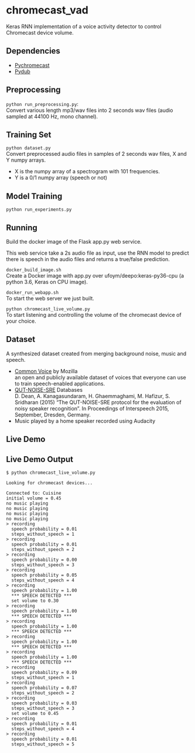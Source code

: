 # chromecast_vad
Keras RNN implementation of a voice activity detector to control Chromecast device volume.

## Dependencies
- [Pychromecast](https://github.com/balloob/pychromecast)
- [Pydub](http://pydub.com/)

## Preprocessing
```python run_preprocessing.py```:  
Convert various length mp3/wav files into 2 seconds wav files (audio sampled at 44100 Hz, mono channel).

## Training Set
```python dataset.py```  
Convert preprocessed audio files in samples of 2 seconds wav files, X and Y numpy arrays.  
- X is the numpy array of a spectrogram with 101 frequencies.  
- Y is a 0/1 numpy array (speech or not)

## Model Training 
```python run_experiments.py```

## Running
Build the docker image of the Flask app.py web service.  

This web service take a 2s audio file as input, use the RNN model to predict there is speech in the audio files and 
returns a true/false prediction.

```docker_build_image.sh```  
Create a Docker image with app.py over ufoym/deepo:keras-py36-cpu (a python 3.6, Keras on CPU image).

```docker_run_webapp.sh```  
To start the web server we just built.

```python chromecast_live_volume.py```  
To start listening and controlling the volume of the chromecast device of your choice.

## Dataset
A synthesized dataset created from merging background noise, music and speech.
- [Common Voice](https://voice.mozilla.org/en/datasets) by Mozilla  
an open and publicly available dataset of voices that everyone can use to train speech-enabled applications.
- [QUT-NOISE-SRE](https://research.qut.edu.au/saivt/databases/qut-noise-databases-and-protocols/) Databases  
D. Dean, A. Kanagasundaram, H. Ghaemmaghami, M. Hafizur, S. Sridharan (2015) “The QUT-NOISE-SRE protocol for the evaluation of noisy speaker recognition”. In Proceedings of Interspeech 2015, September, Dresden, Germany.
- Music played by a home speaker recorded using Audacity

## Live Demo


## Live Demo Output
```
$ python chromecast_live_volume.py

Looking for chromecast devices...

Connected to: Cuisine
initial volume = 0.45
no music playing
no music playing
no music playing
no music playing
> recording
  speech probability = 0.01
  steps_without_speech = 1
> recording
  speech probability = 0.01
  steps_without_speech = 2
> recording
  speech probability = 0.00
  steps_without_speech = 3
> recording
  speech probability = 0.05
  steps_without_speech = 4
> recording
  speech probability = 1.00
  *** SPEECH DETECTED ***
  set volume to 0.30
> recording
  speech probability = 1.00
  *** SPEECH DETECTED ***
> recording
  speech probability = 1.00
  *** SPEECH DETECTED ***
> recording
  speech probability = 1.00
  *** SPEECH DETECTED ***
> recording
  speech probability = 1.00
  *** SPEECH DETECTED ***
> recording
  speech probability = 0.09
  steps_without_speech = 1
> recording
  speech probability = 0.07
  steps_without_speech = 2
> recording
  speech probability = 0.03
  steps_without_speech = 3
  set volume to 0.45
> recording
  speech probability = 0.01
  steps_without_speech = 4
> recording
  speech probability = 0.01
  steps_without_speech = 5
```


